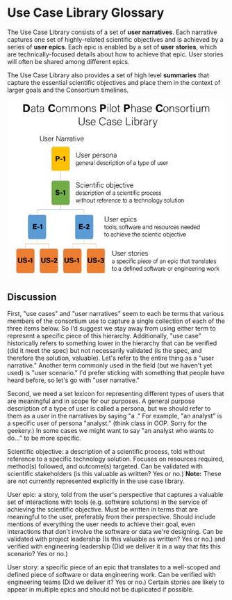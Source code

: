 # Use Case Library Glossary

The Use Case Library consists of a set of **user narratives**. Each
narrative captures one set of highly-related scientific objectives and
is achieved by a series of **user epics**. Each epic is enabled by a
set of **user stories**, which are technically-focused details about
how to achieve that epic.  User stories will often be shared among
different epics.

The Use Case Library also provides a set of high level **summaries** that
capture the essential scientific objectives and place them in the context
of larger goals and the Consortium timelines.

![Use case library glossary image](images/glossary.png)

## Discussion

First, "use cases" and "user narratives" seem to each be terms that
various members of the consortium use to capture a single collection
of each of the three items below. So I'd suggest we stay away from
using either term to represent a specific piece of this
hierarchy. Additionally, "use case" historically refers to something
lower in the hierarchy that can be verified (did it meet the spec) but
not necessarily validated (is the spec, and therefore the solution,
valuable).  Let's refer to the entire thing as a "user narrative."
Another term commonly used in the field (but we haven't yet used) is
"user scenario." I'd prefer sticking with something that people have
heard before, so let's go with "user narrative."

Second, we need a set lexicon for representing different types of
users that are meaningful and in scope for our purposes. A general
purpose description of a type of user is called a persona, but we
should refer to them as a user in the narratives by saying "a
<persona>." For example, "an analyst" is a specific user of persona
"analyst." (think class in OOP. Sorry for the geekery.) In some cases
we might want to say "an analyst who wants to do..." to be more
specific.

Scientific objective: a description of a scientific process, told
without reference to a specific technology solution. Focuses on
resources required, method(s) followed, and outcome(s) targeted. Can
be validated with scientific stakeholders (is this valuable as
written? Yes or no.)  **Note:** These are not currently represented
explicitly in the use case library.

User epic: a story, told from the user's perspective that captures a
valuable set of interactions with tools (e.g. software solutions) in
the service of achieving the scientific objective. Must be written in
terms that are meaningful to the user, preferably from their
perspective. Should include mentions of everything the user needs to
achieve their goal, even interactions that don't involve the software
or data we're designing. Can be validated with project leadership (Is
this valuable as written? Yes or no.) and verified with engineering
leadership (Did we deliver it in a way that fits this scenario? Yes or
no.)

User story: a specific piece of an epic that translates to a
well-scoped and defined piece of software or data engineering
work. Can be verified with engineering teams (Did we deliver it? Yes
or no.) Certain stories are likely to appear in multiple epics and
should not be duplicated if possible.
